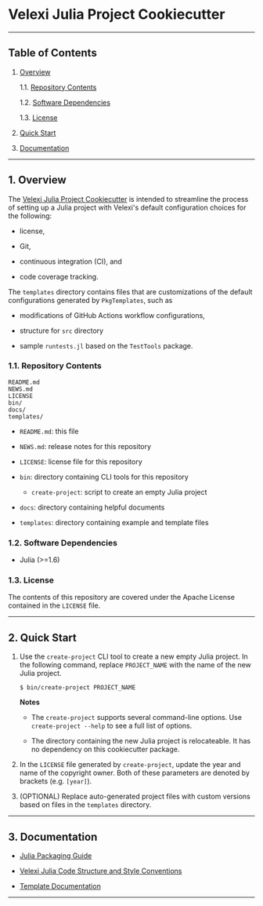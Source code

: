 Velexi Julia Project Cookiecutter
=================================

--------------------------------------------------------------------------------------------

Table of Contents
-----------------

1. [Overview][#1]

    1.1. [Repository Contents][#1.1]

    1.2. [Software Dependencies][#1.2]

    1.3. [License][#1.3]

2. [Quick Start][#2]

3. [Documentation][#3]

--------------------------------------------------------------------------------------------

## 1. Overview

The [Velexi Julia Project Cookiecutter][github-vlxi-cookiecutter-julia] is intended to
streamline the process of setting up a Julia project with Velexi's default configuration
choices for the following:

* license,

* Git,

* continuous integration (CI), and

* code coverage tracking.

The `templates` directory contains files that are customizations of the default
configurations generated by `PkgTemplates`, such as

* modifications of GitHub Actions workflow configurations,

* structure for `src` directory

* sample `runtests.jl` based on the `TestTools` package.

### 1.1. Repository Contents

    README.md
    NEWS.md
    LICENSE
    bin/
    docs/
    templates/

* `README.md`: this file

* `NEWS.md`: release notes for this repository

* `LICENSE`: license file for this repository

* `bin`: directory containing CLI tools for this repository

  * `create-project`: script to create an empty Julia project

* `docs`: directory containing helpful documents

* `templates`: directory containing example and template files

### 1.2. Software Dependencies

* Julia (>=1.6)

### 1.3. License

The contents of this repository are covered under the Apache License contained in the
`LICENSE` file.

--------------------------------------------------------------------------------------------

## 2. Quick Start

1. Use the `create-project` CLI tool to create a new empty Julia project. In the following
   command, replace `PROJECT_NAME` with the name of the new Julia project.

   ```shell
   $ bin/create-project PROJECT_NAME
   ```

   __Notes__

   * The `create-project` supports several command-line options. Use `create-project --help`
     to see a full list of options.

   * The directory containing the new Julia project is relocateable. It has no dependency
     on this cookiecutter package.

2. In the `LICENSE` file generated by `create-project`, update the year and name of the
   copyright owner. Both of these parameters are denoted by brackets (e.g. `[year]`).

3. (OPTIONAL) Replace auto-generated project files with custom versions based on files in
   the `templates` directory.

--------------------------------------------------------------------------------------------

## 3. Documentation

* [Julia Packaging Guide](docs/Julia-Packaging-Guide.md)

* [Velexi Julia Code Structure and Style Conventions](docs/Velexi-Julia-Code-Structure-and-Style-Conventions.md)

* [Template Documentation](templates/README.md)

--------------------------------------------------------------------------------------------

[------------------------------------INTERNAL LINKS------------------------------------]: #

[#1]: #1-overview
[#1.1]: #11-repository-contents
[#1.2]: #12-software-dependencies
[#1.3]: #13-license

[#2]: #2-quick-start

[#3]: #3-documentation

[------------------------------------- REFERENCES -------------------------------------]: #

[github-vlxi-cookiecutter-julia]: https://github.com/velexi-corporation/VLXI-Cookiecutter-Julia
